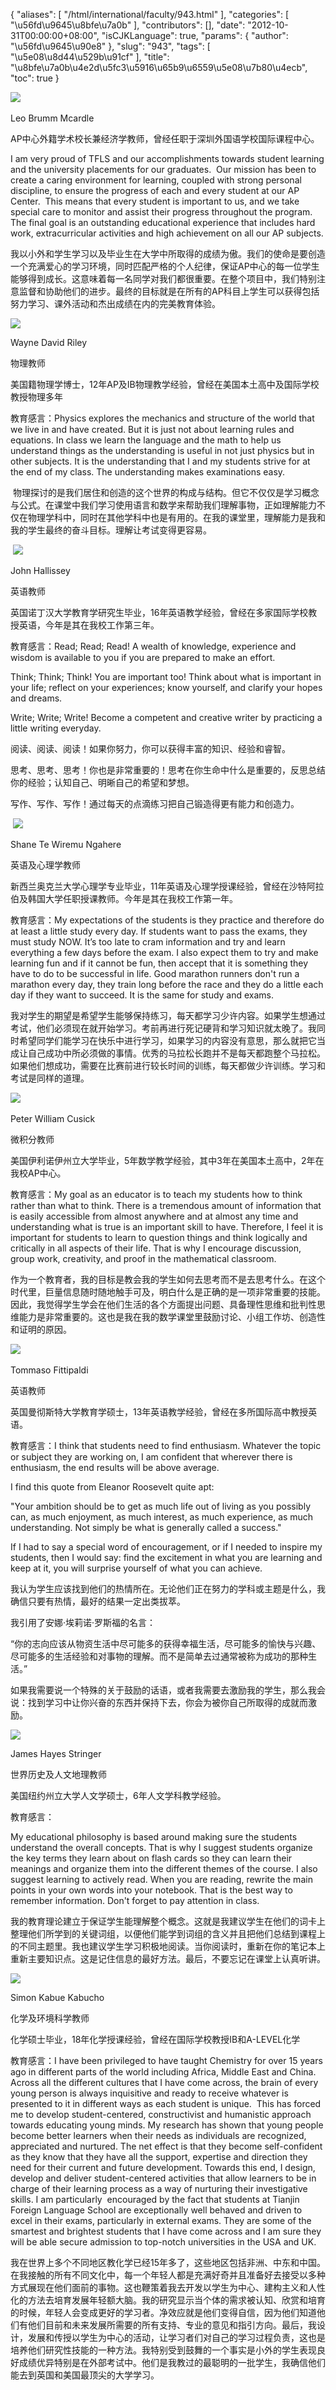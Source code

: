 {
    "aliases": [
        "/html/international/faculty/943.html"
    ],
    "categories": [
        "\u56fd\u9645\u8bfe\u7a0b"
    ],
    "contributors": [],
    "date": "2012-10-31T00:00:00+08:00",
    "isCJKLanguage": true,
    "params": {
        "author": "\u56fd\u9645\u90e8"
    },
    "slug": "943",
    "tags": [
        "\u5e08\u8d44\u529b\u91cf"
    ],
    "title": "\u8bfe\u7a0b\u4e2d\u5fc3\u5916\u65b9\u6559\u5e08\u7b80\u4ecb",
    "toc": true
}

 



![](https://cdn.tfls.online/mirror/full/c5b46fcc382cacab7b3c45e6e369b65d20e53367.jpg) 
 






Leo Brumm Mcardle




AP中心外籍学术校长兼经济学教师，曾经任职于深圳外国语学校国际课程中心。




I am very proud of TFLS and our accomplishments towards student learning and the university placements for our graduates.  Our mission has been to create a caring environment for learning, coupled with strong personal discipline, to ensure the progress of each and every student at our AP Center.  This means that every student is important to us, and we take special care to monitor and assist their progress throughout the program.  The final goal is an outstanding educational experience that includes hard work, extracurricular activities and high achievement on all our AP subjects.




我以小外和学生学习以及毕业生在大学中所取得的成绩为傲。我们的使命是要创造一个充满爱心的学习环境，同时匹配严格的个人纪律，保证AP中心的每一位学生能够得到成长。这意味着每一名同学对我们都很重要。在整个项目中，我们特别注意监督和协助他们的进步。最终的目标就是在所有的AP科目上学生可以获得包括努力学习、课外活动和杰出成绩在内的完美教育体验。 
 



![](https://cdn.tfls.online/mirror/full/fd48a07637ba4824d40c8ab4adefff66ccb0c437.jpg)







Wayne David Riley




物理教师




美国籍物理学博士，12年AP及IB物理教学经验，曾经在美国本土高中及国际学校教授物理多年




教育感言：Physics explores the mechanics and structure of the world that we live in and have created. But it is just not about learning rules and equations. In class we learn the language and the math to help us understand things as the understanding is useful in not just physics but in other subjects. It is the understanding that I and my students strive for at the end of my class. The understanding makes examinations easy.




 物理探讨的是我们居住和创造的这个世界的构成与结构。但它不仅仅是学习概念与公式。在课堂中我们学习使用语言和数学来帮助我们理解事物，正如理解能力不仅在物理学科中，同时在其他学科中也是有用的。在我的课堂里，理解能力是我和我的学生最终的奋斗目标。理解让考试变得更容易。




 ![](https://cdn.tfls.online/mirror/full/395e048077dbaaf5edcc3a35fae9f8386234108a.jpg) 
 






John Hallissey




英语教师




英国诺丁汉大学教育学研究生毕业，16年英语教学经验，曾经在多家国际学校教授英语，今年是其在我校工作第三年。




教育感言：Read; Read; Read! A wealth of knowledge, experience and wisdom is available to you if you are prepared to make an effort.




Think; Think; Think! You are important too! Think about what is important in your life; reflect on your experiences; know yourself, and clarify your hopes and dreams.




Write; Write; Write! Become a competent and creative writer by practicing a little writing everyday.




阅读、阅读、阅读！如果你努力，你可以获得丰富的知识、经验和睿智。




思考、思考、思考！你也是非常重要的！思考在你生命中什么是重要的，反思总结你的经验；认知自己、明晰自己的希望和梦想。




写作、写作、写作！通过每天的点滴练习把自己锻造得更有能力和创造力。




 ![](https://cdn.tfls.online/mirror/full/2a4c43ef393d5e6e8c8e35d317f1acfda4ce41a1.jpg)




 



Shane Te Wiremu Ngahere




英语及心理学教师




新西兰奥克兰大学心理学专业毕业，11年英语及心理学授课经验，曾经在沙特阿拉伯及韩国大学任职授课教师。今年是其在我校工作第一年。




教育感言：My expectations of the students is they practice and therefore do at least a little study every day. If students want to pass the exams, they must study NOW. It’s too late to cram information and try and learn everything a few days before the exam. I also expect them to try and make learning fun and if it cannot be fun, then accept that it is something they have to do to be successful in life. Good marathon runners don't run a marathon every day, they train long before the race and they do a little each day if they want to succeed. It is the same for study and exams.




我对学生的期望是希望学生能够保持练习，每天都学习少许内容。如果学生想通过考试，他们必须现在就开始学习。考前再进行死记硬背和学习知识就太晚了。我同时希望同学们能学习在快乐中进行学习，如果学习的内容没有意思，那么就把它当成让自己成功中所必须做的事情。优秀的马拉松长跑并不是每天都跑整个马拉松。如果他们想成功，需要在比赛前进行较长时间的训练，每天都做少许训练。学习和考试是同样的道理。  






![](https://cdn.tfls.online/mirror/full/18774bf3311b23fc6f1a893989d144ecbb5eda57.jpg) 
 






Peter William Cusick




微积分教师




美国伊利诺伊州立大学毕业，5年数学教学经验，其中3年在美国本土高中，2年在我校AP中心。




教育感言：My goal as an educator is to teach my students how to think rather than what to think. There is a tremendous amount of information that is easily accessible from almost anywhere and at almost any time and understanding what is true is an important skill to have. Therefore, I feel it is important for students to learn to question things and think logically and critically in all aspects of their life. That is why I encourage discussion, group work, creativity, and proof in the mathematical classroom.




作为一个教育者，我的目标是教会我的学生如何去思考而不是去思考什么。在这个时代里，巨量信息随时随地触手可及，明白什么是正确的是一项非常重要的技能。因此，我觉得学生学会在他们生活的各个方面提出问题、具备理性思维和批判性思维能力是非常重要的。这也是我在我的数学课堂里鼓励讨论、小组工作坊、创造性和证明的原因。




![](https://cdn.tfls.online/mirror/full/8328576f564354bd9d2bba37b35ee5f40247dd20.jpg) 




 



Tommaso Fittipaldi




英语教师




英国曼彻斯特大学教育学硕士，13年英语教学经验，曾经在多所国际高中教授英语。




教育感言：I think that students need to find enthusiasm. Whatever the topic or subject they are working on, I am confident that wherever there is enthusiasm, the end results will be above average.




I find this quote from Eleanor Roosevelt quite apt:




"Your ambition should be to get as much life out of living as you possibly can, as much enjoyment, as much interest, as much experience, as much understanding. Not simply be what is generally called a success."




If I had to say a special word of encouragement, or if I needed to inspire my students, then I would say: find the excitement in what you are learning and keep at it, you will surprise yourself of what you can achieve.




我认为学生应该找到他们的热情所在。无论他们正在努力的学科或主题是什么，我确信只要有热情，最好的结果一定出类拔萃。




我引用了安娜·埃莉诺·罗斯福的名言：




“你的志向应该从物资生活中尽可能多的获得幸福生活，尽可能多的愉快与兴趣、尽可能多的生活经验和对事物的理解。而不是简单去过通常被称为成功的那种生活。”




如果我需要说一个特殊的关于鼓励的话语，或者我需要去激励我的学生，那么我会说：找到学习中让你兴奋的东西并保持下去，你会为被你自己所取得的成就而激励。




![](https://cdn.tfls.online/mirror/full/ba0061c9f0d20a3f133bc2593007be68edb39d37.jpg)




James Hayes Stringer




世界历史及人文地理教师




美国纽约州立大学人文学硕士，6年人文学科教学经验。




教育感言：




My educational philosophy is based around making sure the students understand the overall concepts. That is why I suggest students organize the key terms they learn about on flash cards so they can learn their meanings and organize them into the different themes of the course. I also suggest learning to actively read. When you are reading, rewrite the main points in your own words into your notebook. That is the best way to remember information. Don't forget to pay attention in class.




我的教育理论建立于保证学生能理解整个概念。这就是我建议学生在他们的词卡上整理他们所学到的关键词组，以便他们能学到词组的含义并且把他们总结到课程上的不同主题里。我也建议学生学习积极地阅读。当你阅读时，重新在你的笔记本上重新主要知识点。这是记住信息的最好方法。最后，不要忘记在课堂上认真听讲。




![](https://cdn.tfls.online/mirror/full/c45fba79384565591e0a7e6c9903d746f516b179.jpg)







Simon Kabue Kabucho




化学及环境科学教师




化学硕士毕业，18年化学授课经验，曾经在国际学校教授IB和A-LEVEL化学




教育感言：I have been privileged to have taught Chemistry for over 15 years ago in different parts of the world including Africa, Middle East and China. Across all the different cultures that I have come across, the brain of every young person is always inquisitive and ready to receive whatever is presented to it in different ways as each student is unique.  This has forced me to develop student-centered, constructivist and humanistic approach towards educating young minds. My research has shown that young people become better learners when their needs as individuals are recognized, appreciated and nurtured. The net effect is that they become self-confident as they know that they have all the support, expertise and direction they need for their current and future development. Towards this end, I design, develop and deliver student-centered activities that allow learners to be in charge of their learning process as a way of nurturing their investigative skills. I am particularly  encouraged by the fact that students at Tianjin Foreign Language School are exceptionally well behaved and driven to excel in their exams, particularly in external exams. They are some of the smartest and brightest students that I have come across and I am sure they will be able secure admission to top-notch universities in the USA and UK.




我在世界上多个不同地区教化学已经15年多了，这些地区包括非洲、中东和中国。在我接触的所有不同文化中，每一个年轻人都是充满好奇并且准备好去接受以多种方式展现在他们面前的事物。这也鞭策着我去开发以学生为中心、建构主义和人性化的方法去培育发展年轻额大脑。我的研究显示当个体的需求被认知、欣赏和培育的时候，年轻人会变成更好的学习者。净效应就是他们变得自信，因为他们知道他们有他们目前和未来发展所需要的所有支持、专业的意见和指引方向。最后，我设计，发展和传授以学生为中心的活动，让学习者们对自己的学习过程负责，这也是培养他们研究性技能的一种方法。我特别受到鼓舞的一个事实是小外的学生表现良好成绩优异特别是在外部考试中。他们是我教过的最聪明的一批学生，我确信他们能去到英国和美国最顶尖的大学学习。


